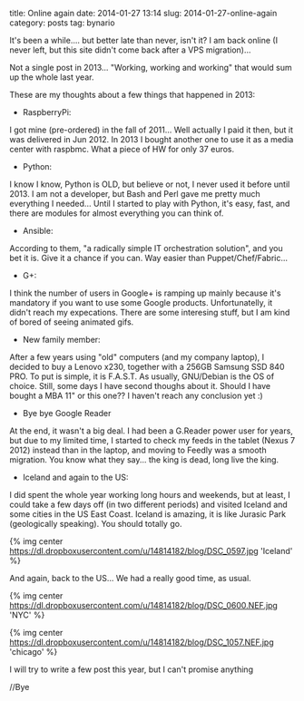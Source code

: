 title: Online again
date: 2014-01-27 13:14
slug: 2014-01-27-online-again
category: posts
tag: bynario

It's been a while.... but better late than never, isn't it? I am back online (I never left, but this site didn't come back after a VPS migration)...  

Not a single post in 2013... "Working, working and working" that would sum up the whole last year.

These are my thoughts about a few things that happened in 2013:

- RaspberryPi:

I got mine (pre-ordered) in the fall of 2011... Well actually I paid it then, but it was delivered in Jun 2012. In 2013 I bought another one to use it as a media center with raspbmc. What a piece of HW for only 37 euros.  

- Python:

I know I know, Python is OLD, but believe or not, I never used it before until 2013. I am not a developer, but Bash and Perl gave me pretty much everything I needed... Until I started to play with Python, it's easy, fast, and there are modules for almost everything you can think of. 

- Ansible: 

According to them, "a radically simple IT orchestration solution", and you bet it is. Give it a chance if you can. Way easier than Puppet/Chef/Fabric...

- G+: 

I think the number of users in Google+ is ramping up mainly because it's mandatory if you want to use some Google products. Unfortunatelly, it didn't reach my expecations. There are some interesing stuff, but I am kind of bored of seeing animated gifs.

- New family member:

After a few years using "old" computers (and my company laptop), I decided to buy a Lenovo x230, together with a 256GB Samsung SSD 840 PRO. To put is simple, it is F.A.S.T. As usually, GNU/Debian is the OS of choice. Still, some days I have second thoughs about it. Should I have bought a MBA 11" or this one?? I haven't reach any conclusion yet :)

- Bye bye Google Reader

At the end, it wasn't a big deal. I had been a G.Reader power user for years, but due to my limited time, I started to check my feeds in the tablet (Nexus 7 2012) instead than in the laptop, and moving to Feedly was a smooth migration. You know what they say... the king is dead, long live the king.

- Iceland and again to the US:

I did spent the whole year working long hours and weekends, but at least, I could take a few days off (in two different periods) and visited Iceland and some cities in the US East Coast. Iceland is amazing, it is like Jurasic Park (geologically speaking). You should totally go.

{% img center https://dl.dropboxusercontent.com/u/14814182/blog/DSC_0597.jpg 'Iceland' %}

And again, back to the US... We had a really good time, as usual.

{% img center https://dl.dropboxusercontent.com/u/14814182/blog/DSC_0600.NEF.jpg 'NYC' %}

{% img center https://dl.dropboxusercontent.com/u/14814182/blog/DSC_1057.NEF.jpg 'chicago' %}

I will try to write a few post this year, but I can't promise anything

//Bye
